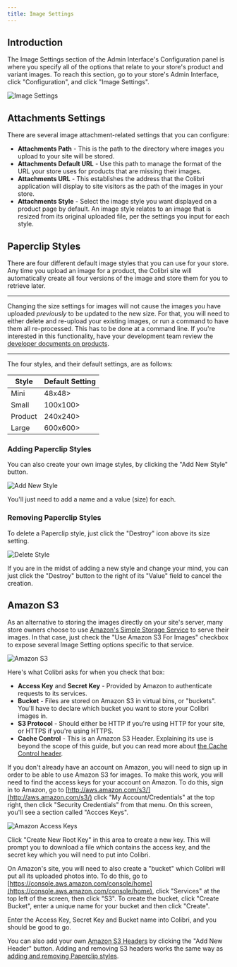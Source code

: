 ```yaml
---
title: Image Settings
---
```


## Introduction

The Image Settings section of the Admin Interface's Configuration panel is where you specify all of the options that relate to your store's product and variant images. To reach this section, go to your store's Admin Interface, click "Configuration", and click "Image Settings".

![Image Settings](/images/user/config/image_settings.jpg)

## Attachments Settings

There are several image attachment-related settings that you can configure:

* **Attachments Path** - This is the path to the directory where images you upload to your site will be stored.
* **Attachments Default URL** - Use this path to manage the format of the URL your store uses for products that are missing their images.
* **Attachments URL** - This establishes the address that the Colibri application will display to site visitors as the path of the images in your store.
* **Attachments Style** - Select the image style you want displayed on a product page by default. An image style relates to an image that is resized from its original uploaded file, per the settings you input for each style.

## Paperclip Styles

There are four different default image styles that you can use for your store. Any time you upload an image for a product, the Colibri site will automatically create all four versions of the image and store them for you to retrieve later.

***
Changing the size settings for images will not cause the images you have uploaded _previously_ to be updated to the new size. For that, you will need to either delete and re-upload your existing images, or run a command to have them all re-processed. This has to be done at a command line. If you're interested in this functionality, have your development team review the [developer documents on products](/developer/products#images).
***

The four styles, and their default settings, are as follows:

  Style | Default Setting
|-------|----------------|
Mini    | 48x48>
Small   | 100x100>
Product | 240x240>
Large   | 600x600>

### Adding Paperclip Styles

You can also create your own image styles, by clicking the "Add New Style" button.

![Add New Style](/images/user/config/add_new_style.jpg)

You'll just need to add a name and a value (size) for each.

### Removing Paperclip Styles

To delete a Paperclip style, just click the "Destroy" icon above its size setting.

![Delete Style](/images/user/config/delete_style.jpg)

If you are in the midst of adding a new style and change your mind, you can just click the "Destroy" button to the right of its "Value" field to cancel the creation.

## Amazon S3

As an alternative to storing the images directly on your site's server, many store owners choose to use [Amazon's Simple Storage Service](http://aws.amazon.com/s3/) to serve their images. In that case, just check the "Use Amazon S3 For Images" checkbox to expose several Image Setting options specific to that service.

![Amazon S3](/images/user/config/amazons3.jpg)

Here's what Colibri asks for when you check that box:

* **Access Key** and **Secret Key** - Provided by Amazon to authenticate requests to its services.
* **Bucket** - Files are stored on Amazon S3 in virtual bins, or "buckets". You'll have to declare which bucket you want to store your Colibri images in.
* **S3 Protocol** - Should either be HTTP if you're using HTTP for your site, or HTTPS if you're using HTTPS.
* **Cache Control** - This is an Amazon S3 Header. Explaining its use is beyond the scope of this guide, but you can read more about [the Cache Control header](http://www.bucketexplorer.com/documentation/amazon-s3--how-to-set-cache-control-header-for-s3-object.html).

If you don't already have an account on Amazon, you will need to sign up in order to be able to use Amazon S3 for images. To make this work, you will need to find the access keys for your account on Amazon. To do this, sign in to Amazon, go to [http://aws.amazon.com/s3/](http://aws.amazon.com/s3/) click "My Account/Credentials" at the top right, then click "Security Credentials" from that menu. On this screen, you'll see a section called "Accces Keys".

![Amazon Access Keys](/images/user/config/amazon_access_keys.jpg)

 Click "Create New Root Key" in this area to create a new key. This will prompt you to download a file which contains the access key, and the secret key which you will need to put into Colibri.

 On Amazon's site, you will need to also create a "bucket" which Colibri will put all its uploaded photos into. To do this, go to [https://console.aws.amazon.com/console/home](https://console.aws.amazon.com/console/home), click "Services" at the top left of the screen, then click "S3". To create the bucket, click "Create Bucket", enter a unique name for your bucket and then click "Create".

 Enter the Access Key, Secret Key and Bucket name into Colibri, and you should be good to go.

You can also add your own [Amazon S3 Headers](http://docs.aws.amazon.com/AmazonS3/latest/API/RESTCommonRequestHeaders.html) by clicking the "Add New Header" button. Adding and removing S3 headers works the same way as [adding and removing Paperclip styles](#adding-paperclip-styles).
